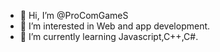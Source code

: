 - 👋 Hi, I’m @ProComGameS
- 👀 I’m interested in Web and app development.
- 🌱 I’m currently learning Javascript,C++,C#.
